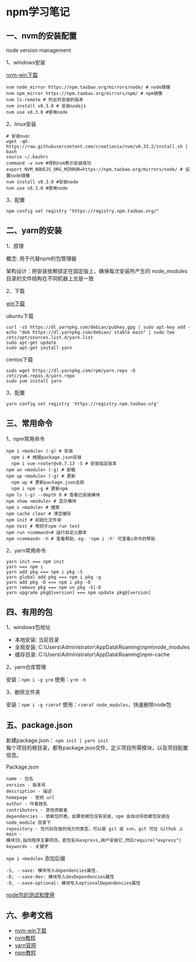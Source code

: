 <!-- 2017/5/18  -->

# npm学习笔记

## 一、nvm的安装配置

node version management

1、windows安装

[nvm-win下载](https://github.com/coreybutler/nvm-windows/releases)

```shell
nvm node_mirror https://npm.taobao.org/mirrors/node/ # node镜像
nvm npm_mirror https://npm.taobao.org/mirrors/npm/ # npm镜像
nvm ls-remote # 列出可安装的版本
nvm install v8.3.0 # 安装nodejs
nvm use v8.3.0 #使用node
```

2、linux安装

```shell
# 安装nvm:
wget -qO- https://raw.githubusercontent.com/creationix/nvm/v0.33.2/install.sh | bash
source ~/.bashrc
command -v nvm #得到nvm表示安装成功
export NVM_NODEJS_ORG_MIRROR=https://npm.taobao.org/mirrors/node/ # 设置node镜像
nvm install v8.3.0 #安装node
nvm use v8.3.0 #使用node
```

3、配置

```shell
npm config set registry "https://registry.npm.taobao.org/"
```

## 二、yarn的安装

1、原理

概念: 用于代替npm的包管理器

架构设计：把安装依赖锁定在固定版上，确保每次安装所产生的 node_modules 目录的文件结构在不同机器上总是一致

2、下载

[win下载](https://yarnpkg.com/zh-Hans/docs/install#windows-tab)

ubuntu下载

```shell
curl -sS https://dl.yarnpkg.com/debian/pubkey.gpg | sudo apt-key add -
echo "deb https://dl.yarnpkg.com/debian/ stable main" | sudo tee /etc/apt/sources.list.d/yarn.list
sudo apt-get update
sudo apt-get install yarn
```

centos下载

```shell
sudo wget https://dl.yarnpkg.com/rpm/yarn.repo -O /etc/yum.repos.d/yarn.repo
sudo yum install yarn
```

3、配置

```shell
yarn config set registry 'https://registry.npm.taobao.org'
```

## 三、常用命令

1、npm常用命令

```shell
npm i <module> (-g) # 安装
  npm i # 根据package.json安装
  npm i vue-rooter@v0.7.13 -S # 安装指定版本
npm un <module> (-g) # 卸载
npm up <module> (-g) # 更新
  npm up # 更新package.json全部
  npm i npm -g # 更新npm
npm ls (-g) --depth 0 # 查看已安装模块
npm show <module> # 显示模块
npm s <module> # 搜索
npm cache clear # 清空缓存
npm init # 初始化文件夹
npm test # 等同于npm run test
npm run <command># 运行自定义脚本
npm <command> -h # 查看帮助，eg. 'npm i -h' 可查看i命令的帮助
```

2、yarn常用命令

```shell
yarn init === npm init
yarn === npm i
yarn add pkg === npm i pkg -S
yarn global add pkg === npm i pkg -g
yarn add pkg -D === npm i pkg -D
yarn remove pkg === npm un pkg -S|-D
yarn upgrade pkg@[version] === npm update pkg@[version]
```

## 四、有用的包

1、windows包地址

- 本地安装: 当前目录
- 全局安装: C:\Users\Administrator\AppData\Roaming\npm\node_modules
- 缓存目录: C:\Users\Administrator\AppData\Roaming\npm-cache

2、yarn仓库管理

安装：`npm i -g yrm`
使用：`yrm -h`

3、删除文件夹

安装：`npm i -g rimraf`
使用：`rimraf node_modules`，快速删除node包

## 五、package.json

新建package.json： `npm init | yarn init`</br>
每个项目的根目录，都有package.json文件，定义项目所需模块，以及项目配置信息。

Package.json

```shell
name - 包名
version - 版本号
description - 描述
homepage - 官网 url
author - 作者姓名
contributors - 其他贡献者
dependencies - 依赖包列表。如果依赖包没有安装，npm 会自动将依赖包安装在 node_module 目录下
repository - 包代码存放的地方的类型，可以是 git 或 svn，git 可在 Github 上
main -
模块ID,指向程序主要项目。若包名叫express,用户安装它,然后require("express")
keywords - 关键字
```

`npm i <module>` 添加后缀

```shell
-S, --save: 模块写入dependencies属性.
-D, --save-dev: 模块写入devDependencies属性
-O, --save-optional: 模块写入optionalDependencies属性
```

[node包的测试和使用](https://runkit.com/home)

## 六、参考文档

- [nvm-win下载](https://github.com/coreybutler/nvm-windows/releases)
- [nvm教程](https://github.com/coreybutler/nvm-windows)
- [yarn官网](https://yarnpkg.com/zh-Hans/docs)
- [npm教程](http://coloration.cc/npmjs-documentation/2016/03/29/creatingNodejsmodules.html)
